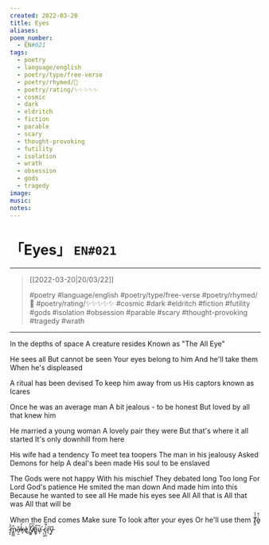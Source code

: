```yaml
---
created: 2022-03-20
title: Eyes
aliases:
poem_number:
  - EN#021
tags:
  - poetry
  - language/english
  - poetry/type/free-verse
  - poetry/rhymed/🔴
  - poetry/rating/✨✨✨✨✨
  - cosmic
  - dark
  - eldritch
  - fiction
  - parable
  - scary
  - thought-provoking
  - futility
  - isolation
  - wrath
  - obsession
  - gods
  - tragedy
image:
music:
notes:
---
```

# 「Eyes」 `EN#021`

---

> [[2022-03-20|20/03/22]]
> 
> #poetry 
> #language/english 
> #poetry/type/free-verse 
> #poetry/rhymed/🔴 
> #poetry/rating/✨✨✨✨✨ 
> #cosmic #dark #eldritch #fiction #futility #gods #isolation #obsession #parable #scary #thought-provoking #tragedy #wrath 

---

In the depths of space
A creature resides
Known as "The All Eye"

He sees all
But cannot be seen
Your eyes belong to him
And he'll take them
When he's displeased

A ritual has been devised
To keep him away from us
His captors known as Icares

Once he was an average man
A bit jealous - to be honest
But loved by all that knew him

He married a young woman
A lovely pair they were
But that's where it all started
It's only downhill from here

His wife had a tendency
To meet tea toopers
The man in his jealousy
Asked Demons for help
A deal's been made
His soul to be enslaved

The Gods were not happy
With his mischief
They debated long
Too long
For Lord God's patience
He smited the man down
And made him into this
Because he wanted to see all
He made his eyes see All
All that is
All that was
All that will be

When the End comes
Make sure
To look after your eyes
Or he'll use them
<span class="zalgo">T̸̘̭̈́̓ò̷̥͗͒ ̴̥͉̋̔m̵͇̺̲̈̄a̴̠̼̎̕k̶̘̍́ę̷̉͜ ̸̘̣͂̀͠y̸̪͐̚ő̷͇̥͠ú̷̦ ̵̹̠͎́c̴̨̦̪̈́̅r̷͎̋y̵̱͆͘</span>